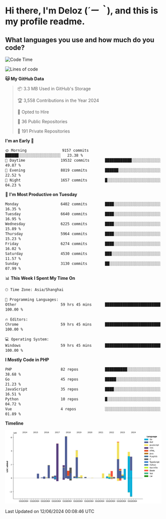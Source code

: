 # **Hi there, I'm Deloz (*´ー｀*), and this is my profile readme.**

## **What languages you use and how much do you code?**

<!--START_SECTION:waka-->
![Code Time](http://img.shields.io/badge/Code%20Time-4%2C177%20hrs%203%20mins-blue)

![Lines of code](https://img.shields.io/badge/From%20Hello%20World%20I%27ve%20Written-42.8%20million%20lines%20of%20code-blue)

**🐱 My GitHub Data** 

> 📦 3.3 MB Used in GitHub's Storage 
 > 
> 🏆 3,558 Contributions in the Year 2024
 > 
> 💼 Opted to Hire
 > 
> 📜 36 Public Repositories 
 > 
> 🔑 191 Private Repositories 
 > 
**I'm an Early 🐤** 

```text
🌞 Morning                9157 commits        ██████░░░░░░░░░░░░░░░░░░░   23.38 % 
🌆 Daytime                19532 commits       ████████████░░░░░░░░░░░░░   49.87 % 
🌃 Evening                8819 commits        ██████░░░░░░░░░░░░░░░░░░░   22.52 % 
🌙 Night                  1657 commits        █░░░░░░░░░░░░░░░░░░░░░░░░   04.23 % 
```
📅 **I'm Most Productive on Tuesday** 

```text
Monday                   6402 commits        ████░░░░░░░░░░░░░░░░░░░░░   16.35 % 
Tuesday                  6640 commits        ████░░░░░░░░░░░░░░░░░░░░░   16.95 % 
Wednesday                6225 commits        ████░░░░░░░░░░░░░░░░░░░░░   15.89 % 
Thursday                 5964 commits        ████░░░░░░░░░░░░░░░░░░░░░   15.23 % 
Friday                   6274 commits        ████░░░░░░░░░░░░░░░░░░░░░   16.02 % 
Saturday                 4530 commits        ███░░░░░░░░░░░░░░░░░░░░░░   11.57 % 
Sunday                   3130 commits        ██░░░░░░░░░░░░░░░░░░░░░░░   07.99 % 
```


📊 **This Week I Spent My Time On** 

```text
🕑︎ Time Zone: Asia/Shanghai

💬 Programming Languages: 
Other                    59 hrs 45 mins      █████████████████████████   100.00 % 

🔥 Editors: 
Chrome                   59 hrs 45 mins      █████████████████████████   100.00 % 

💻 Operating System: 
Windows                  59 hrs 45 mins      █████████████████████████   100.00 % 
```

**I Mostly Code in PHP** 

```text
PHP                      82 repos            ██████████░░░░░░░░░░░░░░░   38.68 % 
Go                       45 repos            █████░░░░░░░░░░░░░░░░░░░░   21.23 % 
JavaScript               35 repos            ████░░░░░░░░░░░░░░░░░░░░░   16.51 % 
Python                   10 repos            █░░░░░░░░░░░░░░░░░░░░░░░░   04.72 % 
Vue                      4 repos             ░░░░░░░░░░░░░░░░░░░░░░░░░   01.89 % 
```



**Timeline**

![Lines of Code chart](https://raw.githubusercontent.com/deloz/deloz/main/assets/bar_graph.png)


 Last Updated on 12/06/2024 00:08:46 UTC
<!--END_SECTION:waka-->
